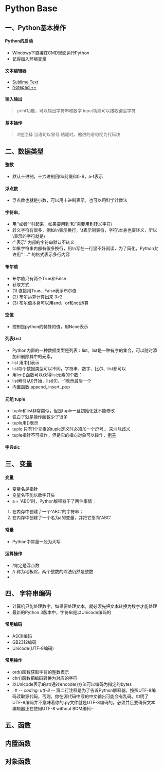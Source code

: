# Python Base

## 一、Python基本操作
#### Python的启动
- Windows下直接在CMD里面运行Python
- 记得加入环境变量

#### 文本编辑器
- [Sublime Text](http://www.sublimetext.com/)
- [Notepad ++](https://notepad-plus-plus.org/)

#### 输入输出
> print功能，可以输出字符串和数字
> input功能可以接收键盘字符

#### 基本操作
> #是注释
> 当语句以冒号:结尾时，缩进的语句视为代码块


## 二、数据类型

#### 整数 

- 默认十进制，十六进制用0x前缀和0-9，a-f表示

#### 浮点数 

- 浮点数也就是小数，可以用十进制表示，也可以用科学计数法

#### 字符串，
- 用‘’或者”“引起来，如果要用到‘和”需要用到转义字符\
- 转义字符有很多，例如\n表示换行，\t表示制表符，字符\本身也要转义，所以\\表示的字符就是\
- r''表示''内部的字符串默认不转义
- 如果字符串内部有很多换行，用\n写在一行里不好阅读，为了简化，Python允许用'''...'''的格式表示多行内容

#### 布尔值
- 布尔值只有两个True和False
- 获取方式
- (1) 直接用True、False表示布尔值
- (2) 布尔运算计算出来 3>2
- (3) 布尔值本身可以用and、or和not运算

#### 空值
- 控制是python的特殊的值，用None表示

#### 列表List
- Python内置的一种数据类型是列表：list。list是一种有序的集合，可以随时添加和删除其中的元素。
- list 用中[]表示
- list每个数据类型可以不同，字符串、数字、比尔、list都可以
- 用len()函数可以获得list元素的个数：
- list索引从0开始，list[0]，-1表示最后一个
- 内置函数.append,.insert,.pop

#### 元组 tuple
- tuple和list非常类似，但是tuple一旦初始化就不能修改
- 说白了就是操作函数少了很多
- tuple用()表示
- tuple 只有1个元素的tuple定义时必须加一个逗号,，来消除歧义
- tuple指针不可操作，但是它的指向对象可以操作，[例子](https://www.liaoxuefeng.com/wiki/0014316089557264a6b348958f449949df42a6d3a2e542c000/0014316724772904521142196b74a3f8abf93d8e97c6ee6000)

#### 字典dic


## 三、 变量
#### 变量
- 变量名是指针
- 变量名不能以数字开头
- a = 'ABC'时，Python解释器干了两件事情：
1. 在内存中创建了一个'ABC'的字符串；
2. 在内存中创建了一个名为a的变量，并把它指向'ABC'

#### 常量
- Python中常量一般为大写

#### 运算操作
- /肯定是浮点数
- // 称为地板除，两个整数的除法仍然是整数
- 

## 四、 字符串编码
- 计算机只能处理数字，如果要处理文本，就必须先把文本转换为数字才能处理
- 最新的Python 3版本中，字符串是以Unicode编码的

#### 常用编码
- ASCII编码
- GB2312编码
- Unicode(UTF-8编码)

#### 常用操作
- ord()函数获取字符的整数表示
- chr()函数把编码转换为对应的字符
- 以Unicode表示的str通过encode()方法可以编码为指定的bytes
- .    # -*- coding: utf-8 -*- 第二行注释是为了告诉Python解释器，按照UTF-8编码读取源代码，否则，你在源代码中写的中文输出可能会有乱码。申明了UTF-8编码并不意味着你的.py文件就是UTF-8编码的，必须并且要确保文本编辑器正在使用UTF-8 without BOM编码···


## 五、函数

## 内置函数

## 对象函数

